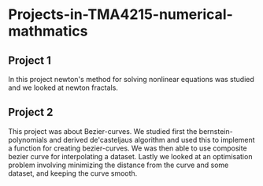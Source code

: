 # Projects-in-TMA4215-numerical-mathmatics

## Project 1
In this project newton's method for solving nonlinear equations was studied and we looked at newton fractals.

## Project 2

This project was about Bezier-curves. We studied first the bernstein-polynomials and derived de'casteljaus algorithm and used this to implement a function for 
creating bezier-curves. We was then able to use composite bezier curve for interpolating a dataset. Lastly we looked at an optimisation problem involving minimizing the distance
from the curve and some dataset, and keeping the curve smooth. 
